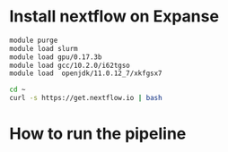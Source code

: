 # Install nextflow on Expanse

```bash
module purge
module load slurm
module load gpu/0.17.3b
module load gcc/10.2.0/i62tgso
module load  openjdk/11.0.12_7/xkfgsx7

cd ~
curl -s https://get.nextflow.io | bash
```

# How to run the pipeline

```bash

```
